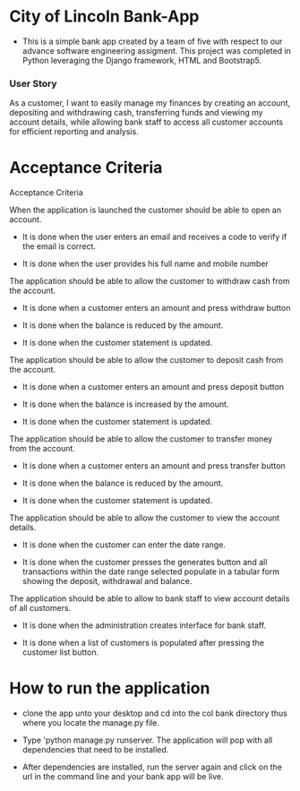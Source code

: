# City of Lincoln Bank-App
 - This is a simple bank app created by a team of five with respect to our advance software 
    engineering assigment. This project was completed in Python leveraging the  Django framework, HTML and Bootstrap5.

### User Story 
As a customer, I want to easily manage my finances by creating an account, depositing and withdrawing cash, transferring funds and viewing my account details, while allowing bank staff to access all customer accounts for efficient reporting and analysis.


#  Acceptance Criteria
Acceptance Criteria 

When the application is  launched the customer should be able to open an account. 

- It is done when the user enters an email and receives a code to verify if the email is correct. 

- It is done when the user provides his full name and mobile number 

 

The application should be able to allow the customer to withdraw cash from the account. 

- It is done when a customer enters an amount and press withdraw button 

- It is done when the balance is reduced by the amount. 

- It is done when the  customer statement is updated. 

 

The application should be able to allow the customer to deposit cash from the account. 

- It is done when a customer enters an amount and press deposit button 

- It is done when the balance is increased by the amount. 

- It is done when the customer statement is updated. 

 

 The application should be able to allow the customer to transfer money from the account. 

- It is done when a customer enters an amount and press transfer button 

- It is done when the balance is reduced by the amount. 

- It is done when the customer statement is updated. 

 

The application should be able to allow the customer to view the account details. 

- It is done when the customer can enter the date range. 
   
- It is done when the customer presses the generates button and all transactions within the date range   selected populate in a tabular form showing the deposit, withdrawal and balance. 

 

The application should be able to allow to bank staff to view account details of all customers. 

- It is done when the administration creates interface for bank staff. 

- It is done when a list of customers is populated after pressing the customer list button. 


# How to run the application

- clone the app unto your desktop and cd into the col bank directory 
  thus where you locate the manage.py file.
- Type 'python manage.py runserver. The application will pop with all dependencies that need to be 
  installed.

- After dependencies are installed, run the server again and click on the url in the command line
  and your bank app will be live.

 